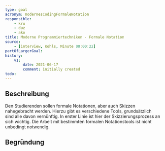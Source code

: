 ```yaml
---
type: goal
acronym: modernesCodingFormaleNotation
responsible: 
    - kru
    - duz
    - ako
title: Moderne Programmiertechniken - Formale Notation
source:
    - [interview, Kohls, Minute 00:00:22]
partOfLargerGoal: 
history:
    v1:
        date: 2021-06-17
        comment: initially created
todo: 
---
```


## Beschreibung

Den Studierenden sollen formale Notationen, aber auch Skizzen nahegebracht werden. Hierzu gibt es verschiedene Tools, grundsätzlich sind alle davon vernünftig. In erster Linie ist hier der Skizzierungsprozess an sich wichtig. Die Arbeit mit bestimmten formalen Notationstools ist nicht unbedingt notwendig.

## Begründung
